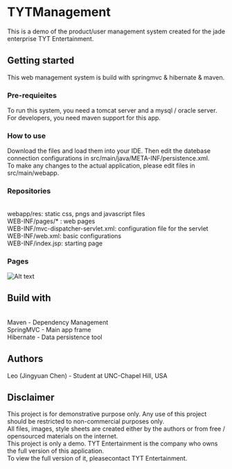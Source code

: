 # TYTManagement
This is a demo of the product/user management system created for the jade enterprise TYT Entertainment. 


## Getting started
This web management system is build with springmvc & hibernate & maven.


### Pre-requieites
To run this system, you need a tomcat server and a mysql / oracle server.  <br /> For developers, you need maven support for this app.


### How to use
Download the files and load them into your IDE. Then edit the datebase connection configurations in src/main/java/META-INF/persistence.xml. <br />
To make any changes to the actual application, please edit files in src/main/webapp.


### Repositories
 <br />webapp/res: static css, pngs and javascript files
 <br />WEB-INF/pages/* : web pages
 <br />WEB-INF/mvc-dispatcher-servlet.xml: configuration file for the servlet
 <br />WEB-INF/web.xml: basic configurations
 <br />WEB-INF/index.jsp: starting page
 
 
### Pages
![Alt text](https://github.com/leochanj105/TYTManagement/tree/master/tyt/edit.PNG?raw=true "Title")


## Build with
 <br />Maven - Dependency Management
 <br />SpringMVC - Main app frame
 <br />Hibernate - Data persistence tool


## Authors
Leo (Jingyuan Chen) - Student at UNC-Chapel Hill, USA


## Disclaimer
This project is for demonstrative purpose only. Any use of this project should be restricted to non-commercial purposes only.  <br />
All files, images, style sheets are created either by the authors or from free / opensourced materials on the internet.  <br />
This project is only a demo. TYT Entertainment is the company who owns the full version of this application.  <br />To view the full version of it, pleasecontact TYT Entertainment.

